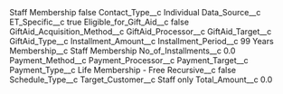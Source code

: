 <?xml version="1.0" encoding="UTF-8"?>
<CustomMetadata xmlns="http://soap.sforce.com/2006/04/metadata" xmlns:xsi="http://www.w3.org/2001/XMLSchema-instance" xmlns:xsd="http://www.w3.org/2001/XMLSchema">
    <label>Staff Membership</label>
    <protected>false</protected>
    <values>
        <field>Contact_Type__c</field>
        <value xsi:type="xsd:string">Individual</value>
    </values>
    <values>
        <field>Data_Source__c</field>
        <value xsi:nil="true"/>
    </values>
    <values>
        <field>ET_Specific__c</field>
        <value xsi:type="xsd:boolean">true</value>
    </values>
    <values>
        <field>Eligible_for_Gift_Aid__c</field>
        <value xsi:type="xsd:boolean">false</value>
    </values>
    <values>
        <field>GiftAid_Acquisition_Method__c</field>
        <value xsi:nil="true"/>
    </values>
    <values>
        <field>GiftAid_Processor__c</field>
        <value xsi:nil="true"/>
    </values>
    <values>
        <field>GiftAid_Target__c</field>
        <value xsi:nil="true"/>
    </values>
    <values>
        <field>GiftAid_Type__c</field>
        <value xsi:nil="true"/>
    </values>
    <values>
        <field>Installment_Amount__c</field>
        <value xsi:nil="true"/>
    </values>
    <values>
        <field>Installment_Period__c</field>
        <value xsi:type="xsd:string">99 Years</value>
    </values>
    <values>
        <field>Membership__c</field>
        <value xsi:type="xsd:string">Staff Membership</value>
    </values>
    <values>
        <field>No_of_Installments__c</field>
        <value xsi:type="xsd:double">0.0</value>
    </values>
    <values>
        <field>Payment_Method__c</field>
        <value xsi:nil="true"/>
    </values>
    <values>
        <field>Payment_Processor__c</field>
        <value xsi:nil="true"/>
    </values>
    <values>
        <field>Payment_Target__c</field>
        <value xsi:nil="true"/>
    </values>
    <values>
        <field>Payment_Type__c</field>
        <value xsi:type="xsd:string">Life Membership - Free</value>
    </values>
    <values>
        <field>Recursive__c</field>
        <value xsi:type="xsd:boolean">false</value>
    </values>
    <values>
        <field>Schedule_Type__c</field>
        <value xsi:nil="true"/>
    </values>
    <values>
        <field>Target_Customer__c</field>
        <value xsi:type="xsd:string">Staff only</value>
    </values>
    <values>
        <field>Total_Amount__c</field>
        <value xsi:type="xsd:double">0.0</value>
    </values>
</CustomMetadata>
